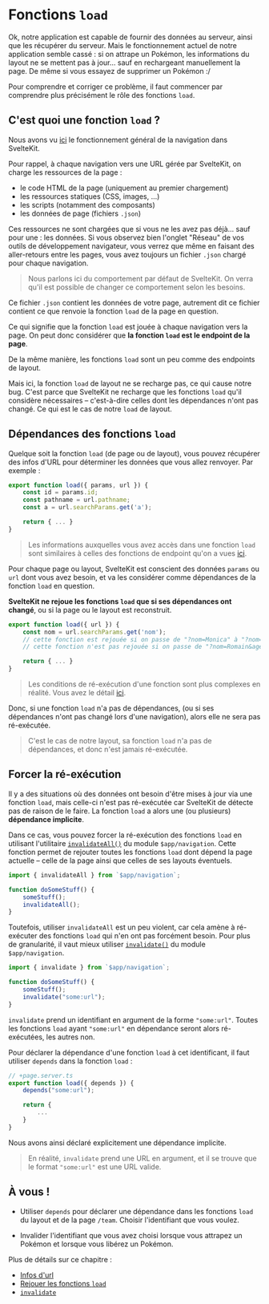 # Fonctions `load`

Ok, notre application est capable de fournir des données au serveur, ainsi que les récupérer du serveur. Mais le fonctionnement actuel de notre application semble cassé : si on attrape un Pokémon, les informations du layout ne se mettent pas à jour... sauf en rechargeant manuellement la page. De même si vous essayez de supprimer un Pokémon :/

Pour comprendre et corriger ce problème, il faut commencer par comprendre plus précisément le rôle des fonctions `load`.

## C'est quoi une fonction `load` ?

Nous avons vu [ici](../01_sveltekit_basics/09_navigation_philosophy.md) le fonctionnement général de la navigation dans SvelteKit.

Pour rappel, à chaque navigation vers une URL gérée par SvelteKit, on charge les ressources de la page :

- le code HTML de la page (uniquement au premier chargement)
- les ressources statiques (CSS, images, ...)
- les scripts (notamment des composants)
- les données de page (fichiers `.json`)

Ces ressources ne sont chargées que si vous ne les avez pas déjà... sauf pour une : les données. Si vous observez bien l'onglet "Réseau" de vos outils de développement navigateur, vous verrez que même en faisant des aller-retours entre les pages, vous avez toujours un fichier `.json` chargé pour chaque navigation.

> Nous parlons ici du comportement par défaut de SvelteKit. On verra qu'il est possible de changer ce comportement selon les besoins.

Ce fichier `.json` contient les données de votre page, autrement dit ce fichier contient ce que renvoie la fonction `load` de la page en question.

Ce qui signifie que la fonction `load` est jouée à chaque navigation vers la page. On peut donc considérer que **la fonction `load` est le endpoint de la page**.

De la même manière, les fonctions `load` sont un peu comme des endpoints de layout.

Mais ici, la fonction `load` de layout ne se recharge pas, ce qui cause notre bug. C'est parce que SvelteKit ne recharge que les fonctions `load` qu'il considère nécessaires – c'est-à-dire celles dont les dépendances n'ont pas changé. Ce qui est le cas de notre `load` de layout.

## Dépendances des fonctions `load`

Quelque soit la fonction `load` (de page ou de layout), vous pouvez récupérer des infos d'URL pour déterminer les données que vous allez renvoyer. Par exemple :

```ts
export function load({ params, url }) {
	const id = params.id;
	const pathname = url.pathname;
	const a = url.searchParams.get('a');

	return { ... }
}
```

> Les informations auxquelles vous avez accès dans une fonction `load` sont similaires à celles des fonctions de endpoint qu'on a vues [ici](./01_building_an_api.md).

Pour chaque page ou layout, SvelteKit est conscient des données `params` ou `url` dont vous avez besoin, et va les considérer comme dépendances de la fonction `load` en question.

**SvelteKit ne rejoue les fonctions `load` que si ses dépendances ont changé**, ou si la page ou le layout est reconstruit.

```ts
export function load({ url }) {
	const nom = url.searchParams.get('nom');
	// cette fonction est rejouée si on passe de "?nom=Monica" à "?nom=Janice"
	// cette fonction n'est pas rejouée si on passe de "?nom=Romain&age=38" à "?nom=Romain&age=13"

	return { ... }
}
```

> Les conditions de ré-exécution d'une fonction sont plus complexes en réalité. Vous avez le détail [ici](https://kit.svelte.dev/docs/load#rerunning-load-functions-when-do-load-functions-rerun).

Donc, si une fonction `load` n'a pas de dépendances, (ou si ses dépendances n'ont pas changé lors d'une navigation), alors elle ne sera pas ré-exécutée.

> C'est le cas de notre layout, sa fonction `load` n'a pas de dépendances, et donc n'est jamais ré-exécutée.

## Forcer la ré-exécution

Il y a des situations où des données ont besoin d'être mises à jour via une fonction `load`, mais celle-ci n'est pas ré-exécutée car SvelteKit de détecte pas de raison de le faire. La fonction `load` a alors une (ou plusieurs) **dépendance implicite**.

Dans ce cas, vous pouvez forcer la ré-exécution des fonctions `load` en utilisant l'utilitaire [`invalidateAll()`](https://kit.svelte.dev/docs/modules#$app-navigation-invalidateall) du module `$app/navigation`. Cette fonction permet de rejouter toutes les fonctions `load` dont dépend la page actuelle – celle de la page ainsi que celles de ses layouts éventuels.

```ts
import { invalidateAll } from `$app/navigation`;

function doSomeStuff() {
	someStuff();
	invalidateAll();
}
```

Toutefois, utiliser `invalidateAll` est un peu violent, car cela amène à ré-exécuter des fonctions `load` qui n'en ont pas forcément besoin. Pour plus de granularité, il vaut mieux utiliser [`invalidate()`](https://kit.svelte.dev/docs/modules#$app-navigation-invalidate) du module `$app/navigation`.

```ts
import { invalidate } from `$app/navigation`;

function doSomeStuff() {
	someStuff();
	invalidate("some:url");
}
```

`invalidate` prend un identifiant en argument de la forme `"some:url"`. Toutes les fonctions `load` ayant `"some:url"` en dépendance seront alors ré-exécutées, les autres non.

Pour déclarer la dépendance d'une fonction `load` à cet identificant, il faut utiliser `depends` dans la fonction `load` :

```ts
// +page.server.ts
export function load({ depends }) {
	depends("some:url");

	return {
		...
	}
}
```

Nous avons ainsi déclaré explicitement une dépendance implicite.

> En réalité, `invalidate` prend une URL en argument, et il se trouve que le format `"some:url"` est une URL valide.

## À vous !

<section class='task'>

- Utiliser `depends` pour déclarer une dépendance dans les fonctions `load` du layout et de la page `/team`. Choisir l'identifiant que vous voulez.

- Invalider l'identifiant que vous avez choisi lorsque vous attrapez un Pokémon et lorsque vous libérez un Pokémon.
</section>

Plus de détails sur ce chapitre :

- [Infos d'url](https://kit.svelte.dev/docs/load#using-url-data)
- [Rejouer les fonctions `load`](https://kit.svelte.dev/docs/load#rerunning-load-functions)
- [`invalidate`](https://kit.svelte.dev/docs/modules#$app-navigation-invalidate)
